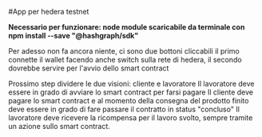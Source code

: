 #App per hedera testnet 

**Necessario per funzionare: node module scaricabile da terminale con 
npm install --save "@hashgraph/sdk"**


Per adesso non fa ancora niente, ci sono due bottoni cliccabili
il primo connette il wallet facendo anche switch sulla rete di hedera, il secondo dovrebbe servire per l'avvio dello smart contract 


Prossimo step dividere le due visioni: cliente e lavoratore 
Il lavoratore deve essere in grado di avviare lo smart contract per farsi pagare 
Il cliente deve pagare lo smart contract e al momento della consegna del prodotto finito deve essere in grado di fare passare il contratto in status "concluso"
Il lavoratore deve ricevere la ricompensa per il lavoro svolto, sempre tramite un azione sullo smart contract. 



